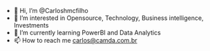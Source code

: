 - 👋 Hi, I’m @Carloshmcfilho
- 👀 I’m interested in Opensource, Technology, Business intelligence, Investments
- 🌱 I’m currently learning PowerBI and Data Analytics  
- 📫 How to reach me carlos@camda.com.br

<!---
Carloshmcfilho/Carloshmcfilho is a ✨ special ✨ repository because its `README.md` (this file) appears on your GitHub profile.
You can click the Preview link to take a look at your changes.
--->
